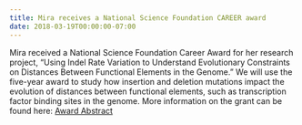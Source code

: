 ```yaml
---
title: Mira receives a National Science Foundation CAREER award
date: 2018-03-19T00:00:00-07:00
---
```

Mira received a National Science Foundation Career Award for her research project, “Using Indel Rate Variation to Understand Evolutionary Constraints on Distances Between Functional Elements in the Genome.” We will use the five-year award to study how insertion and deletion mutations impact the evolution of distances between functional elements, such as transcription factor binding sites in the genome. More information on the grant can be found here: [Award Abstract](https://www.nsf.gov/awardsearch/showAward?AWD_ID=1750532)

